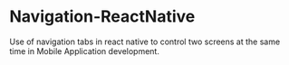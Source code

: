 # Navigation-ReactNative
Use of  navigation tabs in react native to control two screens at the same time in Mobile Application development.

